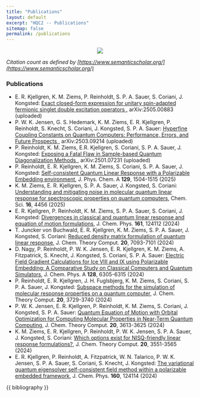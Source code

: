 ```yaml
---
title: "Publications"
layout: default
excerpt: "HQC2 -- Publications"
sitemap: false
permalink: /publications
---
```


<p align="center">
    <img src="{{ site.baseurl }}/images/other/hqc2_publications.svg">
</p>

*Citation count as defined by [https://www.semanticscholar.org/](https://www.semanticscholar.org/)*

### Publications
<ul>
  <li>E. R. Kjellgren, K. M. Ziems, P. Reinholdt, S. P. A. Sauer, S. Coriani, J. Kongsted:
    <a href="https://arxiv.org/abs/2505.00883" rel="nofollow noopener" target="_blank">Exact closed-form expression for unitary spin-adapted fermionic singlet double excitation operators </a>,
    arXiv:2505.00883 (uploaded) </li>
  <li>P. W. K. Jensen, G. S. Hedemark, K. M. Ziems, E. R. Kjellgren, P. Reinholdt, S. Knecht, S. Coriani, J. Kongsted, S. P. A. Sauer:
    <a href="https://arxiv.org/abs/2503.09214" rel="nofollow noopener" target="_blank">Hyperfine Coupling Constants on Quantum Computers: Performance, Errors, and Future Prospects </a>,
    arXiv:2503.09214 (uploaded) </li>
  <li>P. Reinholdt, K. M. Ziems, E.R. Kjellgren, S. Coriani, S. P. A. Sauer, J. Kongsted:
    <a href="https://arxiv.org/abs/2501.07231" rel="nofollow noopener" target="_blank">Exposing a Fatal Flaw in Sample-based Quantum Diagonalization Methods </a>,
    arXiv:2501.07231 (uploaded) </li>
  <li>P. Reinholdt, E. R. Kjellgren, K. M. Ziems, S. Coriani, S. P. A. Sauer, J. Kongsted:
    <a href="https://doi.org/10.1021/acs.jpca.4c07534" rel="nofollow noopener" target="_blank">Self-consistent Quantum Linear Response with a Polarizable Embedding environment</a>,
    J. Phys. Chem. A <b>129</b>, 1504-1515 (2025)</li>
  <li>K. M. Ziems, E. R. Kjellgren, S. P. A. Sauer, J. Kongsted, S. Coriani:
    <a href="https://doi.org/10.1039/D4SC05839A" rel="nofollow noopener" target="_blank">Understanding and mitigating noise in molecular quantum linear response for spectroscopic properties on quantum computers</a>,
    Chem. Sci. <b>16</b>, 4456 (2025)</li>
  <li>E. R. Kjellgren, P. Reinholdt, K. M. Ziems, S. P. A. Sauer, S. Coriani, J. Kongsted:
<a href="https://doi.org/10.1063/5.0225409" rel="nofollow noopener" target="_blank">Divergences in classical and quantum linear response and equation of motion formulations</a>,
J. Chem. Phys. <b>161</b>, 124112 (2024)</li>
  <li>T. Juncker von Buchwald, E. R. Kjellgren, K. M. Ziems, S. P. A. Sauer, J. Kongsted, S. Coriani:
<a href="https://doi.org/10.1021/acs.jctc.4c00574" rel="nofollow noopener" target="_blank">Reduced density matrix formulation of quantum linear response</a>,
J. Chem. Theory Comput. <b>20</b>, 7093-7101 (2024)</li>
  <li>D. Nagy, P. Reinholdt, P. W. K. Jensen, E. R. Kjellgren, K. M. Ziems, A. Fitzpatrick, S. Knecht, J. Kongsted, S. Coriani, S. P. A. Sauer:
<a href="https://doi.org/10.1021/acs.jpca.4c02697" rel="nofollow noopener" target="_blank">Electric Field Gradient Calculations for Ice VIII and IX using Polarizable Embedding: A Comparative Study on Classical Computers and Quantum Simulators</a>,
J. Chem. Phys. A <b>128</b>, 6305-6315 (2024)</li>
  <li>P. Reinholdt, E. R. Kjellgren, J. H. Fuglsbjerg, K. M. Ziems, S. Coriani, S. P. A. Sauer, J. Kongsted:
<a href="https://doi.org/10.1021/acs.jctc.4c00211" rel="nofollow noopener" target="_blank">Subspace methods for the simulation of molecular response properties on a quantum computer</a>,
J. Chem. Theory Comput. <b>20</b>, 3729-3740 (2024)</li>
  <li>P. W. K. Jensen, E. R. Kjellgren, P. Reinholdt, K. M. Ziems, S. Coriani, J. Kongsted, S. P. A. Sauer:
<a href="https://doi.org/10.1021/acs.jctc.4c00069" rel="nofollow noopener" target="_blank">Quantum Equation of Motion with Orbital Optimization for Computing Molecular Properties in Near-Term Quantum Computing</a>,
J. Chem. Theory Comput. <b>20</b>, 3613-3625 (2024)</li>
  <li>K. M. Ziems, E. R. Kjellgren, P. Reinholdt, P. W. K. Jensen, S. P. A. Sauer, J. Kongsted, S. Coriani:
<a href="https://doi.org/10.1021/acs.jctc.3c01402" rel="nofollow noopener" target="_blank">Which options exist for NISQ-friendly linear response formulations?</a>,
J. Chem. Theory Comput. <b>20</b>, 3551-3565 (2024)</li>
  <li>E. R. Kjellgren, P. Reinholdt, A. Fitzpatrick, W. N. Talarico, P. W. K. Jensen, S. P. A. Sauer, S. Coriani, S. Knecht, J. Kongsted:
<a href="https://doi.org/10.1063/5.0190594" rel="nofollow noopener" target="_blank">The variational quantum eigensolver self-consistent field method within a polarizable embedded framework</a>,
J. Chem. Phys. <b>160</b>, 124114 (2024)</li>
</ul>

{{ bibliography }}
